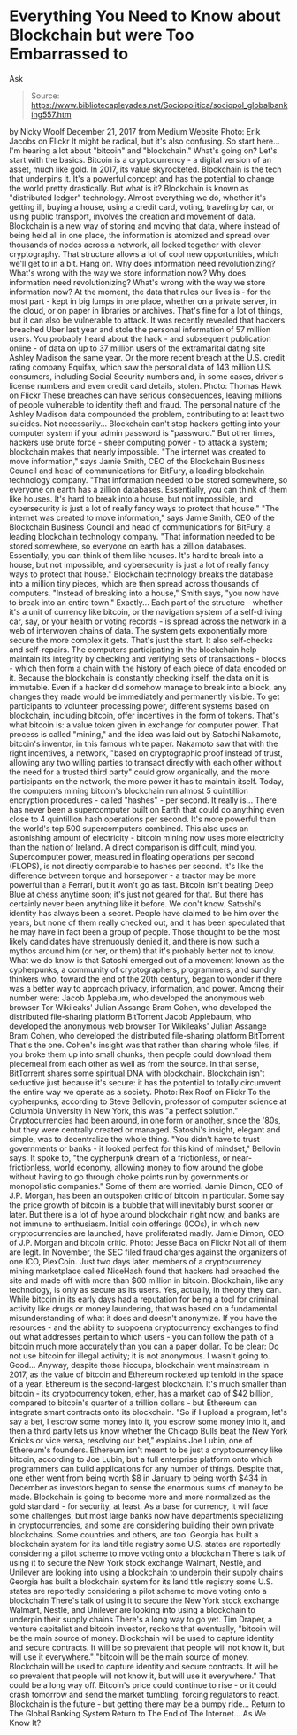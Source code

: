 # Everything You Need to Know about Blockchain but were Too Embarrassed to 
Ask

> Source: https://www.bibliotecapleyades.net/Sociopolitica/sociopol_globalbanking557.htm

by Nicky Woolf December 21, 2017
from Medium Website
Photo: Erik Jacobs on Flickr
It might be radical,
but it's also confusing.
So start here...
I'm hearing a lot about "bitcoin" and "blockchain." What's going on? Let's start with the basics. Bitcoin is a cryptocurrency - a digital version of an asset, much like gold. In 2017, its value skyrocketed. Blockchain is the tech that underpins it. It's a powerful concept and has the potential to change the world pretty drastically.
But what is it? Blockchain is known as "distributed ledger" technology. Almost everything we do, whether it's getting ill, buying a house, using a credit card, voting, traveling by car, or using public transport, involves the creation and movement of data. Blockchain is a new way of storing and moving that data, where instead of being held all in one place, the information is atomized and spread over thousands of nodes across a network, all locked together with clever cryptography. That structure allows a lot of cool new opportunities, which we'll get to in a bit.
Hang on.
Why does information need revolutionizing? What's wrong with the way we store information now?
Why does information need revolutionizing?
What's wrong with the way we store information now?
At the moment, the data that rules our lives is - for the most part - kept in big lumps in one place, whether on a private server, in the cloud, or on paper in libraries or archives.
That's fine for a lot of things, but it can also be vulnerable to attack.
It was recently revealed that hackers breached Uber last year and stole the personal information of 57 million users.
You probably heard about the hack - and subsequent publication online - of data on up to 37 million users of the extramarital dating site Ashley Madison the same year.
Or the more recent breach at the U.S. credit rating company Equifax, which saw the personal data of 143 million U.S. consumers, including Social Security numbers and, in some cases, driver's license numbers and even credit card details, stolen.
Photo: Thomas Hawk on Flickr
These breaches can have serious consequences, leaving millions of people vulnerable to identity theft and fraud.
The personal nature of the Ashley Madison data compounded the problem, contributing to at least two suicides.
Not necessarily...
Blockchain can't stop hackers getting into your computer system if your admin password is "password."
But other times, hackers use brute force - sheer computing power - to attack a system; blockchain makes that nearly impossible.
"The internet was created to move information," says Jamie Smith, CEO of the Blockchain Business Council and head of communications for BitFury, a leading blockchain technology company. "That information needed to be stored somewhere, so everyone on earth has a zillion databases. Essentially, you can think of them like houses. It's hard to break into a house, but not impossible, and cybersecurity is just a lot of really fancy ways to protect that house."
"The internet was created to move information," says Jamie Smith, CEO of the Blockchain Business Council and head of communications for BitFury, a leading blockchain technology company.
"That information needed to be stored somewhere, so everyone on earth has a zillion databases. Essentially, you can think of them like houses.
It's hard to break into a house, but not impossible, and cybersecurity is just a lot of really fancy ways to protect that house."
Blockchain technology breaks the database into a million tiny pieces, which are then spread across thousands of computers.
"Instead of breaking into a house," Smith says, "you now have to break into an entire town."
Exactly...
Each part of the structure - whether it's a unit of currency like bitcoin, or the navigation system of a self-driving car, say, or your health or voting records - is spread across the network in a web of interwoven chains of data.
The system gets exponentially more secure the more complex it gets.
That's just the start. It also self-checks and self-repairs. The computers participating in the blockchain help maintain its integrity by checking and verifying sets of transactions - blocks - which then form a chain with the history of each piece of data encoded on it.
Because the blockchain is constantly checking itself, the data on it is immutable. Even if a hacker did somehow manage to break into a block, any changes they made would be immediately and permanently visible.
To get participants to volunteer processing power, different systems based on blockchain, including bitcoin, offer incentives in the form of tokens.
That's what bitcoin is:
a value token given in exchange for computer power.
That process is called "mining," and the idea was laid out by Satoshi Nakamoto, bitcoin's inventor, in this famous white paper.
Nakamoto saw that with the right incentives, a network,
"based on cryptographic proof instead of trust, allowing any two willing parties to transact directly with each other without the need for a trusted third party" could grow organically, and the more participants on the network, the more power it has to maintain itself.
Today, the computers mining bitcoin's blockchain run almost 5 quintillion encryption procedures - called "hashes" - per second.
It really is...
There has never been a supercomputer built on Earth that could do anything even close to 4 quintillion hash operations per second. It's more powerful than the world's top 500 supercomputers combined.
This also uses an astonishing amount of electricity - bitcoin mining now uses more electricity than the nation of Ireland.
A direct comparison is difficult, mind you. Supercomputer power, measured in floating operations per second (FLOPS), is not directly comparable to hashes per second.
It's like the difference between torque and horsepower - a tractor may be more powerful than a Ferrari, but it won't go as fast. Bitcoin isn't beating Deep Blue at chess anytime soon; it's just not geared for that.
But there has certainly never been anything like it before.
We don't know. Satoshi's identity has always been a secret.
People have claimed to be him over the years, but none of them really checked out, and it has been speculated that he may have in fact been a group of people.
Those thought to be the most likely candidates have strenuously denied it, and there is now such a mythos around him (or her, or them) that it's probably better not to know.
What we do know is that Satoshi emerged out of a movement known as the cypherpunks, a community of cryptographers, programmers, and sundry thinkers who, toward the end of the 20th century, began to wonder if there was a better way to approach privacy, information, and power.
Among their number were:
Jacob Applebaum, who developed the anonymous web browser Tor Wikileaks' Julian Assange Bram Cohen, who developed the distributed file-sharing platform BitTorrent
Jacob Applebaum, who developed the anonymous web browser Tor
Wikileaks' Julian Assange
Bram Cohen, who developed the distributed file-sharing platform BitTorrent
That's the one.
Cohen's insight was that rather than sharing whole files, if you broke them up into small chunks, then people could download them piecemeal from each other as well as from the source.
In that sense, BitTorrent shares some spiritual DNA with blockchain.
Blockchain isn't seductive just because it's secure:
it has the potential to totally circumvent the entire way we operate as a society.
Photo: Rex Roof on Flickr
To the cypherpunks, according to Steve Bellovin, professor of computer science at Columbia University in New York, this was "a perfect solution."
Cryptocurrencies had been around, in one form or another, since the '80s, but they were centrally created or managed.
Satoshi's insight, elegant and simple, was to decentralize the whole thing.
"You didn't have to trust governments or banks - it looked perfect for this kind of mindset," Bellovin says.
It spoke to,
"the cypherpunk dream of a frictionless, or near-frictionless, world economy, allowing money to flow around the globe without having to go through choke points run by governments or monopolistic companies."
Some of them are worried.
Jamie Dimon, CEO of J.P. Morgan, has been an outspoken critic of bitcoin in particular.
Some say the price growth of bitcoin is a bubble that will inevitably burst sooner or later. But there is a lot of hype around blockchain right now, and banks are not immune to enthusiasm.
Initial coin offerings (ICOs), in which new cryptocurrencies are launched, have proliferated madly.
Jamie Dimon,
CEO of J.P. Morgan and bitcoin critic.
Photo: Jesse Baca on Flickr
Not all of them are legit.
In November, the SEC filed fraud charges against the organizers of one ICO, PlexCoin.
Just two days later, members of a cryptocurrency mining marketplace called NiceHash found that hackers had breached the site and made off with more than $60 million in bitcoin.
Blockchain, like any technology, is only as secure as its users.
Yes, actually, in theory they can.
While bitcoin in its early days had a reputation for being a tool for criminal activity like drugs or money laundering, that was based on a fundamental misunderstanding of what it does and doesn't anonymize.
If you have the resources - and the ability to subpoena cryptocurrency exchanges to find out what addresses pertain to which users - you can follow the path of a bitcoin much more accurately than you can a paper dollar.
To be clear:
Do not use bitcoin for illegal activity; it is not anonymous.
I wasn't going to.
Good...
Anyway, despite those hiccups, blockchain went mainstream in 2017, as the value of bitcoin and Ethereum rocketed up tenfold in the space of a year.
Ethereum is the second-largest blockchain.
It's much smaller than bitcoin - its cryptocurrency token, ether, has a market cap of $42 billion, compared to bitcoin's quarter of a trillion dollars - but Ethereum can integrate smart contracts onto its blockchain.
"So if I upload a program, let's say a bet, I escrow some money into it, you escrow some money into it, and then a third party lets us know whether the Chicago Bulls beat the New York Knicks or vice versa, resolving our bet," explains Joe Lubin, one of Ethereum's founders.
Ethereum isn't meant to be just a cryptocurrency like bitcoin, according to Joe Lubin, but a full enterprise platform onto which programmers can build applications for any number of things.
Despite that, one ether went from being worth $8 in January to being worth $434 in December as investors began to sense the enormous sums of money to be made.
Blockchain is going to become more and more normalized as the gold standard - for security, at least.
As a base for currency, it will face some challenges, but most large banks now have departments specializing in cryptocurrencies, and some are considering building their own private blockchains.
Some countries and others, are too.
Georgia has built a blockchain system for its land title registry some U.S. states are reportedly considering a pilot scheme to move voting onto a blockchain There's talk of using it to secure the New York stock exchange Walmart, Nestlé, and Unilever are looking into using a blockchain to underpin their supply chains
Georgia has built a blockchain system for its land title registry
some U.S. states are reportedly considering a pilot scheme to move voting onto a blockchain
There's talk of using it to secure the New York stock exchange
Walmart, Nestlé, and Unilever are looking into using a blockchain to underpin their supply chains
There's a long way to go yet.
Tim Draper, a venture capitalist and bitcoin investor, reckons that eventually,
"bitcoin will be the main source of money. Blockchain will be used to capture identity and secure contracts. It will be so prevalent that people will not know it, but will use it everywhere."
"bitcoin will be the main source of money.
Blockchain will be used to capture identity and secure contracts. It will be so prevalent that people will not know it, but will use it everywhere."
That could be a long way off.
Bitcoin's price could continue to rise - or it could crash tomorrow and send the market tumbling, forcing regulators to react.
Blockchain is the future - but getting there may be a bumpy ride...
Return to The Global Banking System
Return to The End of The Internet... As We Know It?
